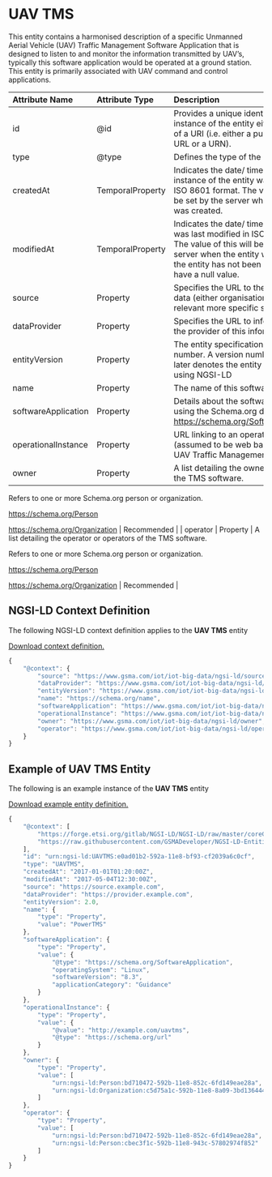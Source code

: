 # UAV TMS
This entity contains a harmonised description of a specific Unmanned Aerial Vehicle (UAV) Traffic Management Software Application that is designed to listen to and monitor the information transmitted by UAV’s, typically this software application would be operated at a ground station. This entity is primarily associated with UAV command and control applications.

| Attribute Name | Attribute Type | Description | Constraint |
|:--- |:--- |:--- |:---:|
| id | @id | Provides a unique identifier for an instance of the entity either in the form of a URI (i.e. either a publicly accessible URL or a URN). | Mandatory |
| type | @type | Defines the type of the entity. | Mandatory |
| createdAt | TemporalProperty | Indicates the date/ time that the instance of the entity was created in ISO 8601 format. The value of this will be set by the server when the entity was created. | Mandatory |
| modifiedAt | TemporalProperty | Indicates the date/ time when the entity was last modified in ISO 8601 format. The value of this will be set by the server when the entity was modified, if the entity has not been modified it may have a null value. | Optional |
| source | Property | Specifies the URL to the source of this data (either organisation or where relevant more specific source) | Recommended |
| dataProvider | Property | Specifies the URL to information about the provider of this information | Recommended |
| entityVersion | Property | The entity specification version as a number. A version number of 2.0 or later denotes the entity is represented using NGSI-LD | Recommended |
| name | Property | The name of this software application. | Recommended |
| softwareApplication | Property | Details about the software application using the Schema.org definition https://schema.org/SoftwareApplication | Mandatory |
| operationalInstance | Property | URL linking to an operational instance (assumed to be web based) for the UAV Traffic Management Software. | Mandatory |
| owner | Property | A list detailing the owner or owners of the TMS software.

Refers to one or more Schema.org person or organization.

https://schema.org/Person

https://schema.org/Organization | Recommended |
| operator | Property | A list detailing the operator or operators of the TMS software.

Refers to one or more Schema.org person or organization.

https://schema.org/Person

https://schema.org/Organization | Recommended |

## NGSI-LD Context Definition
The following NGSI-LD context definition applies to the **UAV TMS** entity

[Download context definition.](../examples/UAV-TMS-context.jsonld)

```JavaScript
{
    "@context": {
        "source": "https://www.gsma.com/iot/iot-big-data/ngsi-ld/source",
        "dataProvider": "https://www.gsma.com/iot/iot-big-data/ngsi-ld/dataprovider",
        "entityVersion": "https://www.gsma.com/iot/iot-big-data/ngsi-ld/entityversion",
        "name": "https://schema.org/name",
        "softwareApplication": "https://www.gsma.com/iot/iot-big-data/ngsi-ld/softwareapplication",
        "operationalInstance": "https://www.gsma.com/iot/iot-big-data/ngsi-ld/operationalinstance",
        "owner": "https://www.gsma.com/iot/iot-big-data/ngsi-ld/owner",
        "operator": "https://www.gsma.com/iot/iot-big-data/ngsi-ld/operator"
    }
}
```
## Example of UAV TMS Entity
The following is an example instance of the **UAV TMS** entity

[Download example entity definition.](../examples/UAV-TMS.jsonld)

```JavaScript
{
    "@context": [
        "https://forge.etsi.org/gitlab/NGSI-LD/NGSI-LD/raw/master/coreContext/ngsi-ld-core-context.json",
        "https://raw.githubusercontent.com/GSMADeveloper/NGSI-LD-Entities/master/examples/UAV-TMS-context.jsonld"
    ],
    "id": "urn:ngsi-ld:UAVTMS:e0ad01b2-592a-11e8-bf93-cf2039a6c0cf",
    "type": "UAVTMS",
    "createdAt": "2017-01-01T01:20:00Z",
    "modifiedAt": "2017-05-04T12:30:00Z",
    "source": "https://source.example.com",
    "dataProvider": "https://provider.example.com",
    "entityVersion": 2.0,
    "name": {
        "type": "Property",
        "value": "PowerTMS"
    },
    "softwareApplication": {
        "type": "Property",
        "value": {
            "@type": "https://schema.org/SoftwareApplication",
            "operatingSystem": "Linux",
            "softwareVersion": "8.3",
            "applicationCategory": "Guidance"
        }
    },
    "operationalInstance": {
        "type": "Property",
        "value": {
            "@value": "http://example.com/uavtms",
            "@type": "https://schema.org/url"
        }
    },
    "owner": {
        "type": "Property",
        "value": [
            "urn:ngsi-ld:Person:bd710472-592b-11e8-852c-6fd149eae28a",
            "urn:ngsi-ld:Organization:c5d75a1c-592b-11e8-8a09-3bd13644426b"
        ]
    },
    "operator": {
        "type": "Property",
        "value": [
            "urn:ngsi-ld:Person:bd710472-592b-11e8-852c-6fd149eae28a",
            "urn:ngsi-ld:Person:cbec3f1c-592b-11e8-943c-57802974f852"
        ]
    }
}
```
